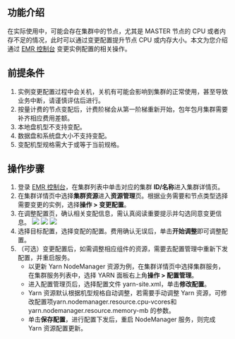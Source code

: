 ## 功能介绍
在实际使用中，可能会存在集群中的节点，尤其是 MASTER 节点的 CPU 或者内存不足的情况，此时可以通过变更配置提升节点 CPU 或内存大小。本文为您介绍通过 [EMR 控制台](https://console.cloud.tencent.com/emr) 变更实例配置的相关操作。

## 前提条件
1. 实例变更配置过程中会关机，关机有可能会影响到集群的正常使用，甚至导致业务中断，请谨慎评估后进行。
2. 按量计费的节点变配后，计费阶梯会从第一阶梯重新开始，包年包月集群需要补齐相应费用差额。
3. 本地盘机型不支持变配。
4. 数据盘和系统盘大小不支持变配。
5. 变配机型规格需大于或等于当前规格。

## 操作步骤
1. 登录 [EMR 控制台](https://console.cloud.tencent.com/emr)，在集群列表中单击对应的集群 **ID/名称**进入集群详情页。
2. 在集群详情页中选择**集群资源**进入**资源管理**页。根据业务需要和节点类型选择需要变更的实例，选择**操作 > 变更配置**。
3. 在调整配置页，确认相关变配信息，需认真阅读重要提示并勾选同意变更信息。
![](https://qcloudimg.tencent-cloud.cn/raw/0f462aaf01cb0e02af21177324aeea85.png)
![](https://main.qcloudimg.com/raw/e6f9b7b045f8b0d5b01948d3a177d9a3.png)
![](https://main.qcloudimg.com/raw/bbfd9a8ecc084d25ecb6f990d70094c8.png)
4. 选择目标配置，选择变配的配置。费用确认无误后，单击**开始调整**即可调整配置。
5. （可选）变更配置后，如需调整相应组件的资源，需要去配置管理中重新下发配置，并重启服务。
	- 以更新 Yarn NodeManager 资源为例，在集群详情页中选择集群服务，在集群服务列表中，选择 YARN 面板右上角**操作 > 配置管理**。
	- 进入配置管理页后，选择配置文件 yarn-site.xml，单击**修改配置**。
	- Yarn 资源默认根据机型规格自动调整，若需要手动调整 Yarn 资源，可修改配置项yarn.nodemanager.resource.cpu-vcores和yarn.nodemanager.resource.memory-mb 的参数。
	- 单击**保存配置**，进行配置下发后，重启 NodeManager 服务，则完成 Yarn 资源配置更新。
